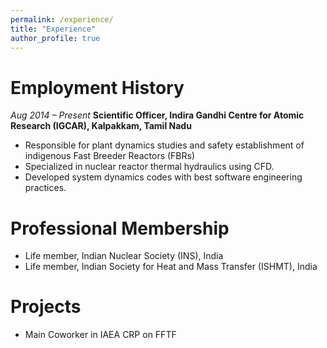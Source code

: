 ```yaml
---
permalink: /experience/
title: "Experience"
author_profile: true
---
```


Employment History
==================

*Aug 2014 – Present*
**Scientific Officer, Indira Gandhi Centre for Atomic Research (IGCAR), Kalpakkam, Tamil Nadu**
  -  Responsible for plant dynamics studies and safety establishment of indigenous Fast Breeder Reactors (FBRs)
  -  Specialized in nuclear reactor thermal hydraulics using CFD.
  -  Developed system dynamics codes with best software engineering practices.


Professional Membership
=======================
 - Life member, Indian Nuclear Society (INS), India
 - Life member, Indian Society for Heat and Mass Transfer (ISHMT), India
 
[//]: # (INYAS)


Projects
========

 - Main Coworker in IAEA CRP on FFTF
